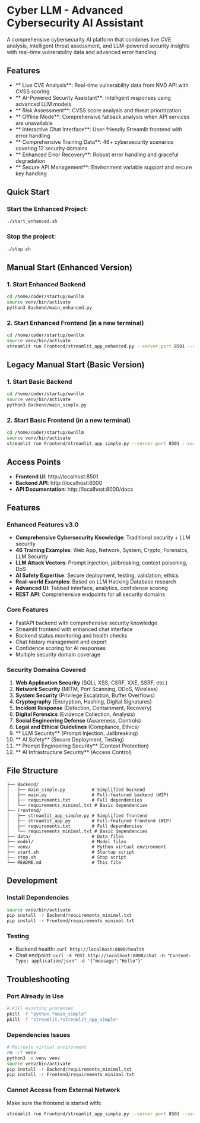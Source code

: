 #  Cyber LLM - Advanced Cybersecurity AI Assistant

A comprehensive cybersecurity AI platform that combines live CVE analysis, intelligent threat assessment, and LLM-powered security insights with real-time vulnerability data and advanced error handling.

##  Features

- ** Live CVE Analysis**: Real-time vulnerability data from NVD API with CVSS scoring
- ** AI-Powered Security Assistant**: Intelligent responses using advanced LLM models
- ** Risk Assessment**: CVSS score analysis and threat prioritization
- ** Offline Mode**: Comprehensive fallback analysis when API services are unavailable
- ** Interactive Chat Interface**: User-friendly Streamlit frontend with error handling
- ** Comprehensive Training Data**: 46+ cybersecurity scenarios covering 12 security domains
- ** Enhanced Error Recovery**: Robust error handling and graceful degradation
- ** Secure API Management**: Environment variable support and secure key handling

## Quick Start

### Start the Enhanced Project:
```bash
./start_enhanced.sh
```

### Stop the project:
```bash
./stop.sh
```

## Manual Start (Enhanced Version)

### 1. Start Enhanced Backend
```bash
cd /home/coder/startup/ownllm
source venv/bin/activate
python3 Backend/main_enhanced.py
```

### 2. Start Enhanced Frontend (in a new terminal)
```bash
cd /home/coder/startup/ownllm
source venv/bin/activate
streamlit run Frontend/streamlit_app_enhanced.py --server.port 8501 --server.address 0.0.0.0
```

## Legacy Manual Start (Basic Version)

### 1. Start Basic Backend
```bash
cd /home/coder/startup/ownllm
source venv/bin/activate
python3 Backend/main_simple.py
```

### 2. Start Basic Frontend (in a new terminal)
```bash
cd /home/coder/startup/ownllm
source venv/bin/activate
streamlit run Frontend/streamlit_app_simple.py --server.port 8501 --server.address 0.0.0.0
```

## Access Points

- **Frontend UI**: http://localhost:8501
- **Backend API**: http://localhost:8000
- **API Documentation**: http://localhost:8000/docs

## Features

### Enhanced Features v3.0
-  **Comprehensive Cybersecurity Knowledge**: Traditional security + LLM security
-  **46 Training Examples**: Web App, Network, System, Crypto, Forensics, LLM Security
-  **LLM Attack Vectors**: Prompt injection, jailbreaking, context poisoning, DoS
-  **AI Safety Expertise**: Secure deployment, testing, validation, ethics
-  **Real-world Examples**: Based on LLM Hacking Database research
-  **Advanced UI**: Tabbed interface, analytics, confidence scoring
-  **REST API**: Comprehensive endpoints for all security domains

### Core Features
-  FastAPI backend with comprehensive security knowledge
-  Streamlit frontend with enhanced chat interface  
-  Backend status monitoring and health checks
-  Chat history management and export
-  Confidence scoring for AI responses
-  Multiple security domain coverage

### Security Domains Covered
1. **Web Application Security** (SQLi, XSS, CSRF, XXE, SSRF, etc.)
2. **Network Security** (MITM, Port Scanning, DDoS, Wireless)
3. **System Security** (Privilege Escalation, Buffer Overflows)
4. **Cryptography** (Encryption, Hashing, Digital Signatures)
5. **Incident Response** (Detection, Containment, Recovery)
6. **Digital Forensics** (Evidence Collection, Analysis)
7. **Social Engineering Defense** (Awareness, Controls)
8. **Legal and Ethical Guidelines** (Compliance, Ethics)
9. ** LLM Security** (Prompt Injection, Jailbreaking)
10. ** AI Safety** (Secure Deployment, Testing)
11. ** Prompt Engineering Security** (Context Protection)
12. ** AI Infrastructure Security** (Access Control)

## File Structure

```
├── Backend/
│   ├── main_simple.py          # Simplified backend
│   ├── main.py                 # Full-featured backend (WIP)
│   ├── requirements.txt        # Full dependencies
│   └── requirements_minimal.txt # Basic dependencies
├── Frontend/
│   ├── streamlit_app_simple.py # Simplified frontend
│   ├── streamlit_app.py        # Full-featured frontend (WIP)
│   ├── requirements.txt        # Full dependencies
│   └── requirements_minimal.txt # Basic dependencies
├── data/                       # Data files
├── model/                      # Model files
├── venv/                       # Python virtual environment
├── start.sh                    # Startup script
├── stop.sh                     # Stop script
└── README.md                   # This file
```

## Development

### Install Dependencies
```bash
source venv/bin/activate
pip install -r Backend/requirements_minimal.txt
pip install -r Frontend/requirements_minimal.txt
```

### Testing
- Backend health: `curl http://localhost:8000/health`
- Chat endpoint: `curl -X POST http://localhost:8000/chat -H "Content-Type: application/json" -d '{"message":"Hello"}'`

## Troubleshooting

### Port Already in Use
```bash
# Kill existing processes
pkill -f "python.*main_simple"
pkill -f "streamlit.*streamlit_app_simple"
```

### Dependencies Issues
```bash
# Recreate virtual environment
rm -rf venv
python3 -m venv venv
source venv/bin/activate
pip install -r Backend/requirements_minimal.txt
pip install -r Frontend/requirements_minimal.txt
```

### Cannot Access from External Network
Make sure the frontend is started with:
```bash
streamlit run Frontend/streamlit_app_simple.py --server.port 8501 --server.address 0.0.0.0
```
